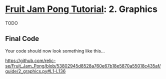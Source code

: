 # [Fruit Jam Pong Tutorial](.#sections): 2. Graphics

TODO

## Final Code

Your code should now look something like this...

https://github.com/relic-se/Fruit_Jam_Pong/blob/53802945d8528a760e67b18e5870a55018c435af/guide/2_graphics.py#L1-L136
